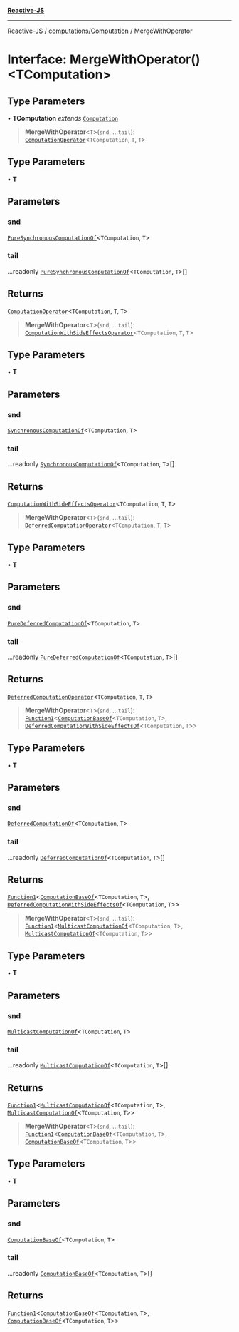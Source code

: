 [**Reactive-JS**](../../../README.md)

***

[Reactive-JS](../../../README.md) / [computations/Computation](../README.md) / MergeWithOperator

# Interface: MergeWithOperator()\<TComputation\>

## Type Parameters

• **TComputation** *extends* [`Computation`](../../type-aliases/Computation.md)

> **MergeWithOperator**\<`T`\>(`snd`, ...`tail`): [`ComputationOperator`](../../type-aliases/ComputationOperator.md)\<`TComputation`, `T`, `T`\>

## Type Parameters

• **T**

## Parameters

### snd

[`PureSynchronousComputationOf`](../../type-aliases/PureSynchronousComputationOf.md)\<`TComputation`, `T`\>

### tail

...readonly [`PureSynchronousComputationOf`](../../type-aliases/PureSynchronousComputationOf.md)\<`TComputation`, `T`\>[]

## Returns

[`ComputationOperator`](../../type-aliases/ComputationOperator.md)\<`TComputation`, `T`, `T`\>

> **MergeWithOperator**\<`T`\>(`snd`, ...`tail`): [`ComputationWithSideEffectsOperator`](../../type-aliases/ComputationWithSideEffectsOperator.md)\<`TComputation`, `T`, `T`\>

## Type Parameters

• **T**

## Parameters

### snd

[`SynchronousComputationOf`](../../type-aliases/SynchronousComputationOf.md)\<`TComputation`, `T`\>

### tail

...readonly [`SynchronousComputationOf`](../../type-aliases/SynchronousComputationOf.md)\<`TComputation`, `T`\>[]

## Returns

[`ComputationWithSideEffectsOperator`](../../type-aliases/ComputationWithSideEffectsOperator.md)\<`TComputation`, `T`, `T`\>

> **MergeWithOperator**\<`T`\>(`snd`, ...`tail`): [`DeferredComputationOperator`](../../type-aliases/DeferredComputationOperator.md)\<`TComputation`, `T`, `T`\>

## Type Parameters

• **T**

## Parameters

### snd

[`PureDeferredComputationOf`](../../type-aliases/PureDeferredComputationOf.md)\<`TComputation`, `T`\>

### tail

...readonly [`PureDeferredComputationOf`](../../type-aliases/PureDeferredComputationOf.md)\<`TComputation`, `T`\>[]

## Returns

[`DeferredComputationOperator`](../../type-aliases/DeferredComputationOperator.md)\<`TComputation`, `T`, `T`\>

> **MergeWithOperator**\<`T`\>(`snd`, ...`tail`): [`Function1`](../../../functions/type-aliases/Function1.md)\<[`ComputationBaseOf`](../../type-aliases/ComputationBaseOf.md)\<`TComputation`, `T`\>, [`DeferredComputationWithSideEffectsOf`](../../type-aliases/DeferredComputationWithSideEffectsOf.md)\<`TComputation`, `T`\>\>

## Type Parameters

• **T**

## Parameters

### snd

[`DeferredComputationOf`](../../type-aliases/DeferredComputationOf.md)\<`TComputation`, `T`\>

### tail

...readonly [`DeferredComputationOf`](../../type-aliases/DeferredComputationOf.md)\<`TComputation`, `T`\>[]

## Returns

[`Function1`](../../../functions/type-aliases/Function1.md)\<[`ComputationBaseOf`](../../type-aliases/ComputationBaseOf.md)\<`TComputation`, `T`\>, [`DeferredComputationWithSideEffectsOf`](../../type-aliases/DeferredComputationWithSideEffectsOf.md)\<`TComputation`, `T`\>\>

> **MergeWithOperator**\<`T`\>(`snd`, ...`tail`): [`Function1`](../../../functions/type-aliases/Function1.md)\<[`MulticastComputationOf`](../../type-aliases/MulticastComputationOf.md)\<`TComputation`, `T`\>, [`MulticastComputationOf`](../../type-aliases/MulticastComputationOf.md)\<`TComputation`, `T`\>\>

## Type Parameters

• **T**

## Parameters

### snd

[`MulticastComputationOf`](../../type-aliases/MulticastComputationOf.md)\<`TComputation`, `T`\>

### tail

...readonly [`MulticastComputationOf`](../../type-aliases/MulticastComputationOf.md)\<`TComputation`, `T`\>[]

## Returns

[`Function1`](../../../functions/type-aliases/Function1.md)\<[`MulticastComputationOf`](../../type-aliases/MulticastComputationOf.md)\<`TComputation`, `T`\>, [`MulticastComputationOf`](../../type-aliases/MulticastComputationOf.md)\<`TComputation`, `T`\>\>

> **MergeWithOperator**\<`T`\>(`snd`, ...`tail`): [`Function1`](../../../functions/type-aliases/Function1.md)\<[`ComputationBaseOf`](../../type-aliases/ComputationBaseOf.md)\<`TComputation`, `T`\>, [`ComputationBaseOf`](../../type-aliases/ComputationBaseOf.md)\<`TComputation`, `T`\>\>

## Type Parameters

• **T**

## Parameters

### snd

[`ComputationBaseOf`](../../type-aliases/ComputationBaseOf.md)\<`TComputation`, `T`\>

### tail

...readonly [`ComputationBaseOf`](../../type-aliases/ComputationBaseOf.md)\<`TComputation`, `T`\>[]

## Returns

[`Function1`](../../../functions/type-aliases/Function1.md)\<[`ComputationBaseOf`](../../type-aliases/ComputationBaseOf.md)\<`TComputation`, `T`\>, [`ComputationBaseOf`](../../type-aliases/ComputationBaseOf.md)\<`TComputation`, `T`\>\>
